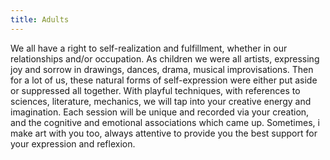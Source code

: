 ```yaml
---
title: Adults
---
```


We all have a right to self-realization and fulfillment, whether in our relationships and/or occupation.
As children we were all artists, expressing joy and sorrow in drawings, dances, drama, musical improvisations. Then for a lot of us, these natural forms of self-expression were either put aside or suppressed all together. With playful techniques, with references to sciences, literature, mechanics, we will tap into your creative energy and imagination. Each session will be unique and recorded via your creation, and the cognitive and emotional associations which came up. Sometimes, i make art with you too, always attentive to provide you the best support for your expression and reflexion.

